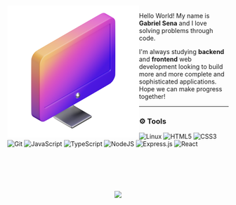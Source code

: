 <img src="computer.png" min-width="300px" max-width="300px" width="300px" align="left">

<p align="left"> 
Hello World! My name is <strong>Gabriel Sena</strong> and I love solving problems through code. 
</p>

<p align="left">
I'm always studying <strong>backend</strong> and <strong>frontend</strong> web development looking to build more and more complete and sophisticated applications. Hope we can make progress together!
</p>

---

### :gear: Tools
![Linux](https://img.shields.io/badge/Linux-white?style=flat-square&logo=linux&logoColor=black)
![HTML5](https://img.shields.io/badge/HTML5-3F00E1.svg?style=flat-square&logo=html5&logoColor=white)
![CSS3](https://img.shields.io/badge/CSS3-3F00E1.svg?style=flat-square&logo=css3&logoColor=white)
![Git](https://img.shields.io/badge/Git-3F00E1.svg?style=flat-square&logo=git&logoColor=white)
![JavaScript](https://img.shields.io/badge/Javascript-3F00E1.svg?style=flat-square&logo=javascript&logoColor=white)
![TypeScript](https://img.shields.io/badge/Typescript-3F00E1.svg?style=flat-square&logo=typescript&logoColor=white)
![NodeJS](https://img.shields.io/badge/Node.js-3F00E1?style=flat-square&logo=node.js&logoColor=white)
![Express.js](https://img.shields.io/badge/Express.js-3F00E1.svg?style=flat-square&logo=express&logoColor=white)
![React](https://img.shields.io/badge/React-3F00E1.svg?style=flat-square&logo=react&logoColor=white)


<br><br>
--- 
<p align = "center">
  <img src = "https://github-readme-streak-stats.herokuapp.com?user=stardusteight-d4c&theme=buefy&hide_border=true" width="350" align="center">
</p>


  
